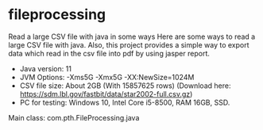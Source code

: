 # fileprocessing
Read a large CSV file with java in some ways
Here are some ways to read a large CSV file with java. Also, this project provides a simple way to export data which read in the csv file into pdf by using jasper report.
 * Java version: 11
 * JVM Options: -Xms5G -Xmx5G -XX:NewSize=1024M
 * CSV file size: About 2GB (With 15857625 rows) (Download here: https://sdm.lbl.gov/fastbit/data/star2002-full.csv.gz)
 * PC for testing: Windows 10, Intel Core i5-8500, RAM 16GB, SSD.
 
 Main class: com.pth.FileProcessing.java
